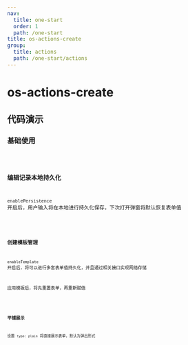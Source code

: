 ```yaml
---
nav:
  title: one-start
  order: 1
  path: /one-start
title: os-actions-create
group:
  title: actions
  path: /one-start/actions
---
```


# os-actions-create

## 代码演示

### 基础使用

<code src="../demos/actions/create/simple.tsx" />

### 编辑记录本地持久化

`enablePersistence` 开启后，用户输入将在本地进行持久化保存，下次打开弹窗将默认恢复表单值

<code src="../demos/actions/create/local.tsx" />

### 创建模板管理

`enableTemplate` 开启后，将可以进行多套表单值持久化，并且通过相关接口实现网络存储

应用模板后，将先重置表单，再重新赋值

<code src="../demos/actions/create/template.tsx" />

### 平铺展示

设置 `type: plain` 将直接展示表单，默认为弹出形式

<code src="../demos/actions/create/plain.tsx" />

<API exports='["ActionsCreateSettings", "ActionsCreateRequests"]' src="../actions/create/index.tsx"></API>
